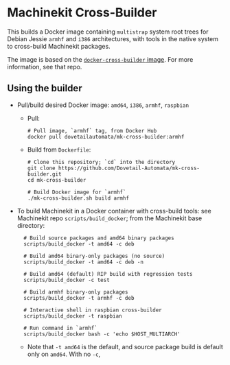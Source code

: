 # Machinekit Cross-Builder

This builds a Docker image containing `multistrap` system root trees
for Debian Jessie `armhf` and `i386` architectures, with tools in the
native system to cross-build Machinekit packages.

The image is based on the [`docker-cross-builder` image][1].  For more
information, see that repo.

[1]: https://github.com/zultron/docker-cross-builder

## Using the builder

- Pull/build desired Docker image: `amd64`, `i386`, `armhf`,
  `raspbian`

  - Pull:

        # Pull image, `armhf` tag, from Docker Hub
        docker pull dovetailautomata/mk-cross-builder:armhf

  - Build from `Dockerfile`:

        # Clone this repository; `cd` into the directory
        git clone https://github.com/Dovetail-Automata/mk-cross-builder.git
        cd mk-cross-builder

        # Build Docker image for `armhf`
        ./mk-cross-builder.sh build armhf

- To build Machinekit in a Docker container with cross-build tools:
  see Machinekit repo `scripts/build_docker`; from the Machinekit base
  directory:

        # Build source packages and amd64 binary packages
		scripts/build_docker -t amd64 -c deb

		# Build amd64 binary-only packages (no source)
		scripts/build_docker -t amd64 -c deb -n

		# Build amd64 (default) RIP build with regression tests
		scripts/build_docker -c test

		# Build armhf binary-only packages
		scripts/build_docker -t armhf -c deb

	    # Interactive shell in raspbian cross-builder
        scripts/build_docker -t raspbian

		# Run command in `armhf`
		scripts/build_docker bash -c 'echo $HOST_MULTIARCH'

	- Note that `-t amd64` is the default, and source package build is
      default only on `amd64`.  With no `-c`, 

